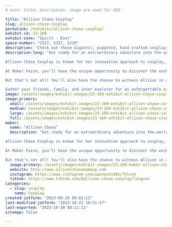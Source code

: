 ```yaml
---
# note: title, description, image are used for SEO

title: "Allison Chase Cosplay"
slug: allison-chase-cosplay
permalink: /exhibits/allison-chase-cosplay/
exhibit-id: 23-160
exhibit-zone: "Spirit - East"
space-number: "SI27, SJ27, SJ28"
description: "Check out these Gigantic, puppeted, hand crafted cosplays by Allison Chase"
description-long: "Get ready for an extraordinary adventure into the world of larger-than-life cosplays, guided by the creative brilliance of Allison Chase. Imagine stepping into a realm where beloved characters come alive in a breathtaking, larger-than-life spectacle.

Allison Chase Cosplay is known for her innovative approach to cosplay, and at Maker Faire, she's excited to share her creations with you. Prepare to be inspired as you witness cosplays that go beyond mere costumes, showcasing remarkable engineering and craftsmanship.

At Maker Faire, you'll have the unique opportunity to discover the enchanting art of puppetry that brings these colossal cosplays to life. From the iconic Power Loader from Aliens to the whimsical, moving Catbus and the legendary Sentinel Guardian Robot from Legend of Zelda: Breath of the Wild – every step you take in this exhibit will transport you to a world of wonder.

But that's not all! You'll also have the chance to witness Allison in action as she crafts her next masterpiece, a big puppet named APPA. It's an inside look at the creative process that fuels these incredible cosplays. And if you have any cosplay-related questions, feel free to ask – Allison is always happy to share her knowledge.

Gather your friends, family, and inner explorer for an unforgettable experience at Maker Faire, where Allison Chase Cosplay will bring STEM, crafting, and cosplay dreams to life in a humble yet impressive way. Don't miss this opportunity to dive into the extraordinary – cosplay and innovation have never been so accessible and inspiring!"
image: /assets/images/exhibit-images/23-160-exhibit-allison-chase-cosplay-43-2022-business-card-3698-large.jpg
image-primary: 
  small: /assets/images/exhibit-images/23-160-exhibit-allison-chase-cosplay-43-2022-business-card-3698-small.jpg
  medium: /assets/images/exhibit-images/23-160-exhibit-allison-chase-cosplay-43-2022-business-card-3698-medium.jpg
  large: /assets/images/exhibit-images/23-160-exhibit-allison-chase-cosplay-43-2022-business-card-3698-large.jpg
  full: /assets/images/exhibit-images/23-160-exhibit-allison-chase-cosplay-43-2022-business-card-3698-full.jpg
maker: 
  name: "Allison Chase"
  description: "Get ready for an extraordinary adventure into the world of larger-than-life cosplays, guided by the creative brilliance of Allison Chase. Imagine stepping into a realm where beloved characters come alive in a breathtaking, larger-than-life spectacle.

Allison Chase Cosplay is known for her innovative approach to cosplay, and at Maker Faire, she's excited to share her creations with you. Prepare to be inspired as you witness cosplays that go beyond mere costumes, showcasing remarkable engineering and craftsmanship.

At Maker Faire, you'll have the unique opportunity to discover the enchanting art of puppetry that brings these colossal cosplays to life. From the iconic Power Loader from Aliens to the whimsical, moving Catbus and the legendary Sentinel Guardian Robot from Legend of Zelda: Breath of the Wild – every step you take in this exhibit will transport you to a world of wonder.

But that's not all! You'll also have the chance to witness Allison in action as she crafts her next masterpiece, a big puppet named APPA, from Avatar the Last Airbender. It's an inside look at the creative process that fuels these incredible cosplays. And if you have any cosplay-related questions, feel free to ask – Allison is always happy to share her knowledge."
  image-primary: /assets/images/exhibit-images/23-160-maker-allison-chase-cosplay-2022-business-card-medium.jpg
  website: http://www.allisonchasemakeup.com
  instagram: https://www.instagram.com/aachase1401/?hl=en
  tiktok: https://www.tiktok.com/@allison.chase.cosplay?lang=en
categories: 
  - slug: cosplay
    name: Cosplay
created-jotform: "2023-09-29 09:02:13"
last-modified-jotform: "2023-10-22 10:21:17"
last-exported: "2023-10-30 08:11:11"
sitemap: false

---
```


